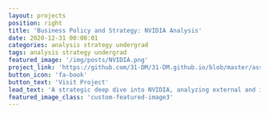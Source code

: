 ```yaml
---
layout: projects
position: right
title: 'Business Policy and Strategy: NVIDIA Analysis'
date: 2020-12-31 00:00:01
categories: analysis strategy undergrad
tags: analysis strategy undergrad
featured_image: '/img/posts/NVIDIA.png'
project_link: 'https://github.com/31-DM/31-DM.github.io/blob/master/assets/Work/School/Undergrad/Papers/BPS/README.md'
button_icon: 'fa-book'
button_text: 'Visit Project'
lead_text: 'A strategic deep dive into NVIDIA, analyzing external and internal factors, culminating in key strategic recommendations'
featured_image_class: 'custom-featured-image3'
---
```


